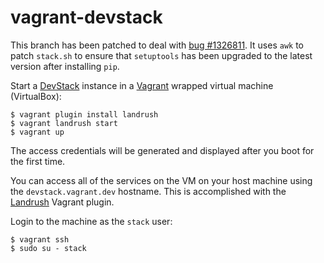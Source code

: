 vagrant-devstack
================

This branch has been patched to deal with [bug #1326811](https://bugs.launchpad.net/python-openstackclient/+bug/1326811?comments=all). It uses `awk` to patch `stack.sh` to ensure that `setuptools` has been upgraded to the latest version after installing `pip`.

Start a [DevStack](http://devstack.org/) instance in a [Vagrant](http://www.vagrantup.com/) wrapped virtual machine (VirtualBox):

    $ vagrant plugin install landrush
    $ vagrant landrush start
    $ vagrant up

The access credentials will be generated and displayed after you boot for the first time.

You can access all of the services on the VM on your host machine using the `devstack.vagrant.dev` hostname. This is accomplished with the [Landrush](https://github.com/phinze/landrush) Vagrant plugin.

Login to the machine as the `stack` user:

    $ vagrant ssh
    $ sudo su - stack
